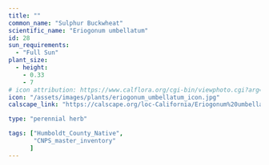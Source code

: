 ```yaml
---
title: ""
common_name: "Sulphur Buckwheat"
scientific_name: "Eriogonum umbellatum"
id: 28
sun_requirements:
  - "Full Sun"
plant_size:
  - height: 
    - 0.33
    - 7
# icon attribution: https://www.calflora.org/cgi-bin/viewphoto.cgi?arg=/app/up/mg/52/mg15638-1.jpg
icon: "/assets/images/plants/eriogonum_umbellatum_icon.jpg" 
calscape_link: "https://calscape.org/loc-California/Eriogonum%20umbellatum(%20)"

type: "perennial herb"

tags: ["Humboldt_County_Native",
       "CNPS_master_inventory"
      ]
---
```



